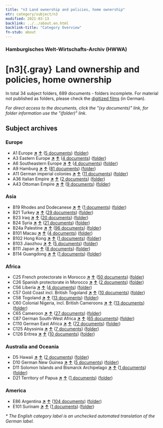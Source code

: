 ```yaml
---
title: "n3 Land ownership and policies, home ownership"
etr: category/subject/n3
modified: 2021-03-13
backlink: ../../about.en.html
backlink-title: "Category Overview"
fn-stub: about
---
```


### Hamburgisches Welt-Wirtschafts-Archiv (HWWA)
# [n3]{.gray}&#8201; Land ownership and policies, home ownership&#160; 





In total 34 subject folders, 689 documents - folders incomplete.
For material not published as folders, please check the [digitized films](/film/h1_sh) (in German).

_For direct access to the documents, click the "(xy documents)" link, for folder information use the "(folder)" link._

## Subject archives



### Europe

- A1 Europe [**&nearr;**](../../../geo/i/140892/about.en.html "Europe (all folders)") [**&uarr;**](../../../geo/about.en.html#A1 "Country category system") (<a href="https://pm20.zbw.eu/dfgview/sh/140892,145027" title="about: Europe : Land ownership and policies, home ownership" target="_blank">5 documents</a>) ([folder](http://purl.org/pressemappe20/folder/sh/140892,145027))
- A3 Eastern Europe [**&nearr;**](../../../geo/i/140896/about.en.html "Eastern Europe (all folders)") [**&uarr;**](../../../geo/about.en.html#A3 "Country category system") (<a href="https://pm20.zbw.eu/dfgview/sh/140896,145027" title="about: Eastern Europe : Land ownership and policies, home ownership" target="_blank">4 documents</a>) ([folder](http://purl.org/pressemappe20/folder/sh/140896,145027))
- A6 Southeastern Europe [**&nearr;**](../../../geo/i/140900/about.en.html "Southeastern Europe (all folders)") [**&uarr;**](../../../geo/about.en.html#A6 "Country category system") (<a href="https://pm20.zbw.eu/dfgview/sh/140900,145027" title="about: Southeastern Europe : Land ownership and policies, home ownership" target="_blank">4 documents</a>) ([folder](http://purl.org/pressemappe20/folder/sh/140900,145027))
- A9 Hamburg [**&nearr;**](../../../geo/i/140905/about.en.html "Hamburg (all folders)") [**&uarr;**](../../../geo/about.en.html#A9 "Country category system") (<a href="https://pm20.zbw.eu/dfgview/sh/140905,145027" title="about: Hamburg : Land ownership and policies, home ownership" target="_blank">81 documents</a>) ([folder](http://purl.org/pressemappe20/folder/sh/140905,145027))
- A11 German imperial colonies [**&nearr;**](../../../geo/i/140960/about.en.html "German imperial colonies (all folders)") [**&uarr;**](../../../geo/about.en.html#A11 "Country category system") (<a href="https://pm20.zbw.eu/dfgview/sh/140960,145027" title="about: German imperial colonies : Land ownership and policies, home ownership" target="_blank">11 documents</a>) ([folder](http://purl.org/pressemappe20/folder/sh/140960,145027))
- A36 Italian Empire [**&nearr;**](../../../geo/i/141012/about.en.html "Italian Empire (all folders)") [**&uarr;**](../../../geo/about.en.html#A36 "Country category system") (<a href="https://pm20.zbw.eu/dfgview/sh/141012,145027" title="about: Italian Empire : Land ownership and policies, home ownership" target="_blank">2 documents</a>) ([folder](http://purl.org/pressemappe20/folder/sh/141012,145027))
- A43 Ottoman Empire [**&nearr;**](../../../geo/i/141034/about.en.html "Ottoman Empire (all folders)") [**&uarr;**](../../../geo/about.en.html#A43 "Country category system") (<a href="https://pm20.zbw.eu/dfgview/sh/141034,145027" title="about: Ottoman Empire : Land ownership and policies, home ownership" target="_blank">9 documents</a>) ([folder](http://purl.org/pressemappe20/folder/sh/141034,145027))

### Asia

- B19 Rhodes and Dodecanese [**&nearr;**](../../../geo/i/141106/about.en.html "Rhodes and Dodecanese (all folders)") [**&uarr;**](../../../geo/about.en.html#B19 "Country category system") (<a href="https://pm20.zbw.eu/dfgview/sh/141106,145027" title="about: Rhodes and Dodecanese : Land ownership and policies, home ownership" target="_blank">1 documents</a>) ([folder](http://purl.org/pressemappe20/folder/sh/141106,145027))
- B21 Turkey [**&nearr;**](../../../geo/i/141111/about.en.html "Turkey (all folders)") [**&uarr;**](../../../geo/about.en.html#B21 "Country category system") (<a href="https://pm20.zbw.eu/dfgview/sh/141111,145027" title="about: Turkey : Land ownership and policies, home ownership" target="_blank">29 documents</a>) ([folder](http://purl.org/pressemappe20/folder/sh/141111,145027))
- B23 Iraq [**&nearr;**](../../../geo/i/141113/about.en.html "Iraq (all folders)") [**&uarr;**](../../../geo/about.en.html#B23 "Country category system") (<a href="https://pm20.zbw.eu/dfgview/sh/141113,145027" title="about: Iraq : Land ownership and policies, home ownership" target="_blank">20 documents</a>) ([folder](http://purl.org/pressemappe20/folder/sh/141113,145027))
- B24 Syria [**&nearr;**](../../../geo/i/141114/about.en.html "Syria (all folders)") [**&uarr;**](../../../geo/about.en.html#B24 "Country category system") (<a href="https://pm20.zbw.eu/dfgview/sh/141114,145027" title="about: Syria : Land ownership and policies, home ownership" target="_blank">21 documents</a>) ([folder](http://purl.org/pressemappe20/folder/sh/141114,145027))
- B24a Palestine [**&nearr;**](../../../geo/i/141115/about.en.html "Palestine (all folders)") [**&uarr;**](../../../geo/about.en.html#B24a "Country category system") (<a href="https://pm20.zbw.eu/dfgview/sh/141115,145027" title="about: Palestine : Land ownership and policies, home ownership" target="_blank">96 documents</a>) ([folder](http://purl.org/pressemappe20/folder/sh/141115,145027))
- B101 Macau [**&nearr;**](../../../geo/i/141267/about.en.html "Macau (all folders)") [**&uarr;**](../../../geo/about.en.html#B101 "Country category system") (<a href="https://pm20.zbw.eu/dfgview/sh/141267,145027" title="about: Macau : Land ownership and policies, home ownership" target="_blank">4 documents</a>) ([folder](http://purl.org/pressemappe20/folder/sh/141267,145027))
- B102 Hong Kong [**&nearr;**](../../../geo/i/141268/about.en.html "Hong Kong (all folders)") [**&uarr;**](../../../geo/about.en.html#B102 "Country category system") (<a href="https://pm20.zbw.eu/dfgview/sh/141268,145027" title="about: Hong Kong : Land ownership and policies, home ownership" target="_blank">1 documents</a>) ([folder](http://purl.org/pressemappe20/folder/sh/141268,145027))
- B103 Jiaozhou [**&nearr;**](../../../geo/i/126163/about.en.html "Jiaozhou (all folders)") [**&uarr;**](../../../geo/about.en.html#B103 "Country category system") (<a href="https://pm20.zbw.eu/dfgview/sh/126163,145027" title="about: Jiaozhou : Land ownership and policies, home ownership" target="_blank">5 documents</a>) ([folder](http://purl.org/pressemappe20/folder/sh/126163,145027))
- B111 Japan [**&nearr;**](../../../geo/i/141272/about.en.html "Japan (all folders)") [**&uarr;**](../../../geo/about.en.html#B111 "Country category system") (<a href="https://pm20.zbw.eu/dfgview/sh/141272,145027" title="about: Japan : Land ownership and policies, home ownership" target="_blank">8 documents</a>) ([folder](http://purl.org/pressemappe20/folder/sh/141272,145027))
- B114 Guangdong [**&nearr;**](../../../geo/i/141275/about.en.html "Guangdong (all folders)") [**&uarr;**](../../../geo/about.en.html#B114 "Country category system") (<a href="https://pm20.zbw.eu/dfgview/sh/141275,145027" title="about: Guangdong : Land ownership and policies, home ownership" target="_blank">1 documents</a>) ([folder](http://purl.org/pressemappe20/folder/sh/141275,145027))

### Africa

- C25 French protectorate in Morocco [**&nearr;**](../../../geo/i/141358/about.en.html "French protectorate in Morocco (all folders)") [**&uarr;**](../../../geo/about.en.html#C25 "Country category system") (<a href="https://pm20.zbw.eu/dfgview/sh/141358,145027" title="about: French protectorate in Morocco : Land ownership and policies, home ownership" target="_blank">50 documents</a>) ([folder](http://purl.org/pressemappe20/folder/sh/141358,145027))
- C26 Spanish protectorate in Morocco [**&nearr;**](../../../geo/i/141359/about.en.html "Spanish protectorate in Morocco (all folders)") [**&uarr;**](../../../geo/about.en.html#C26 "Country category system") (<a href="https://pm20.zbw.eu/dfgview/sh/141359,145027" title="about: Spanish protectorate in Morocco : Land ownership and policies, home ownership" target="_blank">2 documents</a>) ([folder](http://purl.org/pressemappe20/folder/sh/141359,145027))
- C56 Liberia [**&nearr;**](../../../geo/i/141405/about.en.html "Liberia (all folders)") [**&uarr;**](../../../geo/about.en.html#C56 "Country category system") (<a href="https://pm20.zbw.eu/dfgview/sh/141405,145027" title="about: Liberia : Land ownership and policies, home ownership" target="_blank">4 documents</a>) ([folder](http://purl.org/pressemappe20/folder/sh/141405,145027))
- C57 Gold Coast incl. British Togoland [**&nearr;**](../../../geo/i/141406/about.en.html "Gold Coast incl. British Togoland (all folders)") [**&uarr;**](../../../geo/about.en.html#C57 "Country category system") (<a href="https://pm20.zbw.eu/dfgview/sh/141406,145027" title="about: Gold Coast incl. British Togoland : Land ownership and policies, home ownership" target="_blank">10 documents</a>) ([folder](http://purl.org/pressemappe20/folder/sh/141406,145027))
- C58 Togoland [**&nearr;**](../../../geo/i/141408/about.en.html "Togoland (all folders)") [**&uarr;**](../../../geo/about.en.html#C58 "Country category system") (<a href="https://pm20.zbw.eu/dfgview/sh/141408,145027" title="about: Togoland : Land ownership and policies, home ownership" target="_blank">13 documents</a>) ([folder](http://purl.org/pressemappe20/folder/sh/141408,145027))
- C60 Colonial Nigeria, incl. British Cameroons [**&nearr;**](../../../geo/i/141409/about.en.html "Colonial Nigeria, incl. British Cameroons (all folders)") [**&uarr;**](../../../geo/about.en.html#C60 "Country category system") (<a href="https://pm20.zbw.eu/dfgview/sh/141409,145027" title="about: Colonial Nigeria, incl. British Cameroons : Land ownership and policies, home ownership" target="_blank">13 documents</a>) ([folder](http://purl.org/pressemappe20/folder/sh/141409,145027))
- C65 Cameroon [**&nearr;**](../../../geo/i/141410/about.en.html "Cameroon (all folders)") [**&uarr;**](../../../geo/about.en.html#C65 "Country category system") (<a href="https://pm20.zbw.eu/dfgview/sh/141410,145027" title="about: Cameroon : Land ownership and policies, home ownership" target="_blank">27 documents</a>) ([folder](http://purl.org/pressemappe20/folder/sh/141410,145027))
- C87 German South-West Africa [**&nearr;**](../../../geo/i/141450/about.en.html "German South-West Africa (all folders)") [**&uarr;**](../../../geo/about.en.html#C87 "Country category system") (<a href="https://pm20.zbw.eu/dfgview/sh/141450,145027" title="about: German South-West Africa : Land ownership and policies, home ownership" target="_blank">65 documents</a>) ([folder](http://purl.org/pressemappe20/folder/sh/141450,145027))
- C110 German East Africa [**&nearr;**](../../../geo/i/141471/about.en.html "German East Africa (all folders)") [**&uarr;**](../../../geo/about.en.html#C110 "Country category system") (<a href="https://pm20.zbw.eu/dfgview/sh/141471,145027" title="about: German East Africa : Land ownership and policies, home ownership" target="_blank">72 documents</a>) ([folder](http://purl.org/pressemappe20/folder/sh/141471,145027))
- C125 Abyssinia [**&nearr;**](../../../geo/i/141482/about.en.html "Abyssinia (all folders)") [**&uarr;**](../../../geo/about.en.html#C125 "Country category system") (<a href="https://pm20.zbw.eu/dfgview/sh/141482,145027" title="about: Abyssinia : Land ownership and policies, home ownership" target="_blank">7 documents</a>) ([folder](http://purl.org/pressemappe20/folder/sh/141482,145027))
- C126 Eritrea [**&nearr;**](../../../geo/i/141483/about.en.html "Eritrea (all folders)") [**&uarr;**](../../../geo/about.en.html#C126 "Country category system") (<a href="https://pm20.zbw.eu/dfgview/sh/141483,145027" title="about: Eritrea : Land ownership and policies, home ownership" target="_blank">10 documents</a>) ([folder](http://purl.org/pressemappe20/folder/sh/141483,145027))

### Australia and Oceania

- D5 Hawaii [**&nearr;**](../../../geo/i/141595/about.en.html "Hawaii (all folders)") [**&uarr;**](../../../geo/about.en.html#D5 "Country category system") (<a href="https://pm20.zbw.eu/dfgview/sh/141595,145027" title="about: Hawaii : Land ownership and policies, home ownership" target="_blank">2 documents</a>) ([folder](http://purl.org/pressemappe20/folder/sh/141595,145027))
- D10 German New Guinea [**&nearr;**](../../../geo/i/141601/about.en.html "German New Guinea (all folders)") [**&uarr;**](../../../geo/about.en.html#D10 "Country category system") (<a href="https://pm20.zbw.eu/dfgview/sh/141601,145027" title="about: German New Guinea : Land ownership and policies, home ownership" target="_blank">5 documents</a>) ([folder](http://purl.org/pressemappe20/folder/sh/141601,145027))
- D11 Solomon Islands and Bismarck Archipelago [**&nearr;**](../../../geo/i/141610/about.en.html "Solomon Islands and Bismarck Archipelago (all folders)") [**&uarr;**](../../../geo/about.en.html#D11 "Country category system") (<a href="https://pm20.zbw.eu/dfgview/sh/141610,145027" title="about: Solomon Islands and Bismarck Archipelago : Land ownership and policies, home ownership" target="_blank">1 documents</a>) ([folder](http://purl.org/pressemappe20/folder/sh/141610,145027))
- D21 Territory of Papua [**&nearr;**](../../../geo/i/141620/about.en.html "Territory of Papua (all folders)") [**&uarr;**](../../../geo/about.en.html#D21 "Country category system") (<a href="https://pm20.zbw.eu/dfgview/sh/141620,145027" title="about: Territory of Papua : Land ownership and policies, home ownership" target="_blank">1 documents</a>) ([folder](http://purl.org/pressemappe20/folder/sh/141620,145027))

### America

- E86 Argentina [**&nearr;**](../../../geo/i/141692/about.en.html "Argentina (all folders)") [**&uarr;**](../../../geo/about.en.html#E86 "Country category system") (<a href="https://pm20.zbw.eu/dfgview/sh/141692,145027" title="about: Argentina : Land ownership and policies, home ownership" target="_blank">104 documents</a>) ([folder](http://purl.org/pressemappe20/folder/sh/141692,145027))
- E101 Surinam [**&nearr;**](../../../geo/i/141699/about.en.html "Surinam (all folders)") [**&uarr;**](../../../geo/about.en.html#E101 "Country category system") (<a href="https://pm20.zbw.eu/dfgview/sh/141699,145027" title="about: Surinam : Land ownership and policies, home ownership" target="_blank">1 documents</a>) ([folder](http://purl.org/pressemappe20/folder/sh/141699,145027))


_* The English category label is an unchecked automated translation of the German label._

